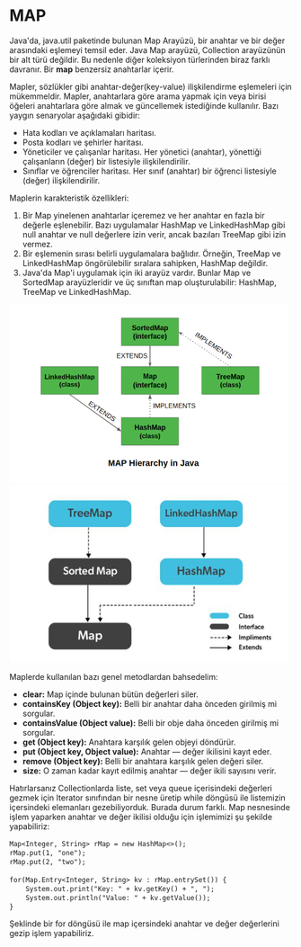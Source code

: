 # MAP

Java'da, java.util paketinde bulunan Map Arayüzü, bir anahtar ve bir değer arasındaki eşlemeyi temsil eder. Java Map arayüzü, Collection arayüzünün bir alt türü değildir. Bu nedenle diğer koleksiyon türlerinden biraz farklı davranır. Bir **map** benzersiz anahtarlar içerir.

Mapler, sözlükler gibi anahtar-değer(key-value) ilişkilendirme eşlemeleri için mükemmeldir. Mapler, anahtarlara göre arama yapmak için veya birisi öğeleri anahtarlara göre almak ve güncellemek istediğinde kullanılır. Bazı yaygın senaryolar aşağıdaki gibidir:

- Hata kodları ve açıklamaları haritası.
- Posta kodları ve şehirler haritası.
- Yöneticiler ve çalışanlar haritası. Her yönetici (anahtar), yönettiği çalışanların (değer) bir listesiyle ilişkilendirilir.
- Sınıflar ve öğrenciler haritası. Her sınıf (anahtar) bir öğrenci listesiyle (değer) ilişkilendirilir.

Maplerin karakteristik özellikleri:

1. Bir Map yinelenen anahtarlar içeremez ve her anahtar en fazla bir değerle eşlenebilir. Bazı uygulamalar HashMap ve LinkedHashMap gibi null anahtar ve null değerlere izin verir, ancak bazıları TreeMap gibi izin vermez.
2. Bir eşlemenin sırası belirli uygulamalara bağlıdır. Örneğin, TreeMap ve LinkedHashMap öngörülebilir sıralara sahipken, HashMap değildir.
3. Java'da Map'i uygulamak için iki arayüz vardır. Bunlar Map ve SortedMap arayüzleridir ve üç sınıftan map oluşturulabilir: HashMap, TreeMap ve LinkedHashMap.


![img.png](img.png) ![img_1.png](img_1.png)

Maplerde kullanılan bazı genel metodlardan bahsedelim:

- **clear:** Map içinde bulunan bütün değerleri siler.
- **containsKey (Object key):** Belli bir anahtar daha önceden girilmiş mi sorgular.
- **containsValue (Object value):** Belli bir obje daha önceden girilmiş mi sorgular.
- **get (Object key):** Anahtara karşılık gelen objeyi döndürür.
- **put (Object key, Object value):** Anahtar — değer ikilisini kayıt eder.
- **remove (Object key):** Belli bir anahtara karşılık gelen değeri siler.
- **size:** O zaman kadar kayıt edilmiş anahtar — değer ikili sayısını verir.

Hatırlarsanız Collectionlarda liste, set veya queue içerisindeki değerleri gezmek için Iterator sınıfından bir nesne üretip while döngüsü ile listemizin içersindeki elemanları gezebiliyorduk. Burada durum farklı.
Map nesnesinde işlem yaparken anahtar ve değer ikilisi olduğu için işlemimizi şu şekilde yapabiliriz: 


    Map<Integer, String> rMap = new HashMap<>();
    rMap.put(1, "one");
    rMap.put(2, "two");

    for(Map.Entry<Integer, String> kv : rMap.entrySet()) {
        System.out.print("Key: " + kv.getKey() + ", ");
        System.out.println("Value: " + kv.getValue());
    }

Şeklinde bir for döngüsü ile map içersindeki anahtar ve değer değerlerini gezip işlem yapabiliriz.

